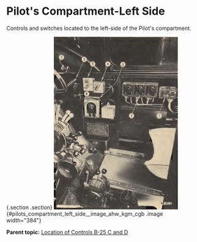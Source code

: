 
Pilot\'s Compartment-Left Side
==============================


Controls and switches located to the left-side of the Pilot\'s
compartment.

 {.section .section}
![](../images/pilots_compartment-left-side.png){#pilots_compartment_left_side__image_ahw_kgm_cgb
.image width="384"}





**Parent topic:** [Location of Controls B-25 C and
D](../topics/location_of_controls_b_25_c_and_d.md "An overview of the airplane's key controls and their locations.")



